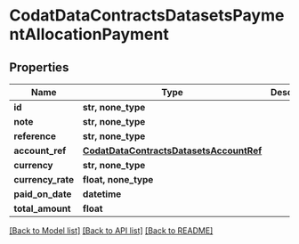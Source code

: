 # CodatDataContractsDatasetsPaymentAllocationPayment


## Properties
Name | Type | Description | Notes
------------ | ------------- | ------------- | -------------
**id** | **str, none_type** |  | [optional] 
**note** | **str, none_type** |  | [optional] 
**reference** | **str, none_type** |  | [optional] 
**account_ref** | [**CodatDataContractsDatasetsAccountRef**](CodatDataContractsDatasetsAccountRef.md) |  | [optional] 
**currency** | **str, none_type** |  | [optional] 
**currency_rate** | **float, none_type** |  | [optional] 
**paid_on_date** | **datetime** |  | [optional] 
**total_amount** | **float** |  | [optional] 

[[Back to Model list]](../README.md#documentation-for-models) [[Back to API list]](../README.md#documentation-for-api-endpoints) [[Back to README]](../README.md)


